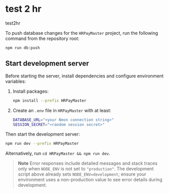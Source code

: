 # test 2 hr
test2hr

To push database changes for the `HRPayMaster` project, run the following command from the repository root:

```
npm run db:push
```

## Start development server

Before starting the server, install dependencies and configure environment variables:

1. Install packages:

   ```bash
   npm install --prefix HRPayMaster
   ```

2. Create an `.env` file in `HRPayMaster` with at least:

   ```bash
   DATABASE_URL="<your Neon connection string>"
   SESSION_SECRET="<random session secret>"
   ```

Then start the development server:

```bash
npm run dev --prefix HRPayMaster
```

Alternatively, run `cd HRPayMaster && npm run dev`.

> **Note**
> Error responses include detailed messages and stack traces only when `NODE_ENV` is not set to `"production"`. The development script above already sets `NODE_ENV=development`; ensure your environment uses a non-production value to see error details during development.

